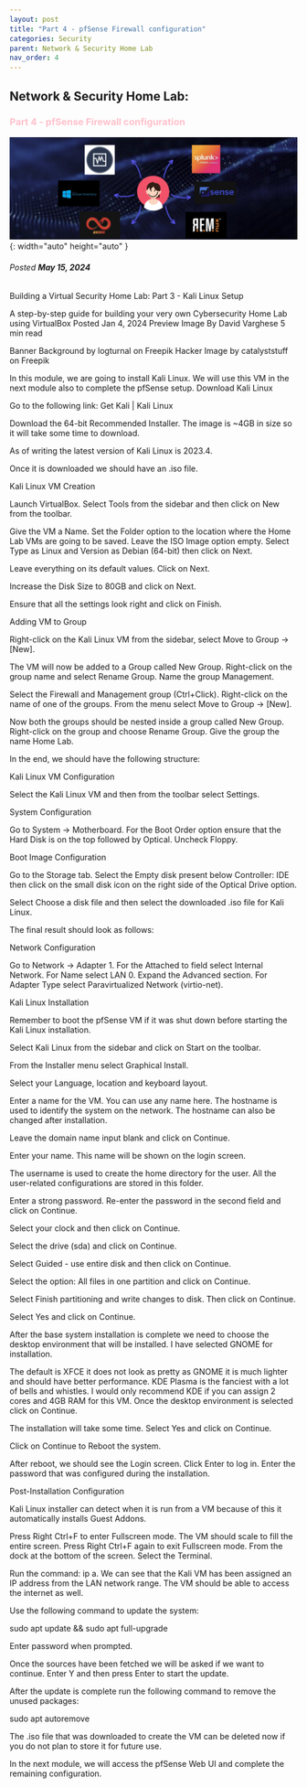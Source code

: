 ```yaml
---
layout: post
title: "Part 4 - pfSense Firewall configuration"
categories: Security
parent: Network & Security Home Lab
nav_order: 4
---
```


## Network & Security Home Lab: 

### <span style="color: pink; font-weight: bold;">Part 4 - pfSense Firewall configuration</span>

![banner](/assets/banner.png){: width="auto" height="auto" }

###### Posted ***May 15, 2024***

Building a Virtual Security Home Lab: Part 3 - Kali Linux Setup

A step-by-step guide for building your very own Cybersecurity Home Lab using VirtualBox
Posted Jan 4, 2024
Preview Image
By David Varghese
5 min read

Banner Background by logturnal on Freepik
Hacker Image by catalyststuff on Freepik

In this module, we are going to install Kali Linux. We will use this VM in the next module also to complete the pfSense setup.
Download Kali Linux

Go to the following link: Get Kali | Kali Linux

Download the 64-bit Recommended Installer. The image is ~4GB in size so it will take some time to download.

As of writing the latest version of Kali Linux is 2023.4.

Once it is downloaded we should have an .iso file.

Kali Linux VM Creation

Launch VirtualBox. Select Tools from the sidebar and then click on New from the toolbar.

Give the VM a Name. Set the Folder option to the location where the Home Lab VMs are going to be saved. Leave the ISO Image option empty. Select Type as Linux and Version as Debian (64-bit) then click on Next.

Leave everything on its default values. Click on Next.

Increase the Disk Size to 80GB and click on Next.

Ensure that all the settings look right and click on Finish.

Adding VM to Group

Right-click on the Kali Linux VM from the sidebar, select Move to Group -> [New].

The VM will now be added to a Group called New Group. Right-click on the group name and select Rename Group. Name the group Management.

Select the Firewall and Management group (Ctrl+Click). Right-click on the name of one of the groups. From the menu select Move to Group -> [New].

Now both the groups should be nested inside a group called New Group. Right-click on the group and choose Rename Group. Give the group the name Home Lab.

In the end, we should have the following structure:

Kali Linux VM Configuration

Select the Kali Linux VM and then from the toolbar select Settings.

System Configuration

Go to System -> Motherboard. For the Boot Order option ensure that the Hard Disk is on the top followed by Optical. Uncheck Floppy.

Boot Image Configuration

Go to the Storage tab. Select the Empty disk present below Controller: IDE then click on the small disk icon on the right side of the Optical Drive option.

Select Choose a disk file and then select the downloaded .iso file for Kali Linux.

The final result should look as follows:

Network Configuration

Go to Network -> Adapter 1. For the Attached to field select Internal Network. For Name select LAN 0. Expand the Advanced section. For Adapter Type select Paravirtualized Network (virtio-net).

Kali Linux Installation

Remember to boot the pfSense VM if it was shut down before starting the Kali Linux installation.

Select Kali Linux from the sidebar and click on Start on the toolbar.

From the Installer menu select Graphical Install.

Select your Language, location and keyboard layout.

Enter a name for the VM. You can use any name here. The hostname is used to identify the system on the network. The hostname can also be changed after installation.

Leave the domain name input blank and click on Continue.

Enter your name. This name will be shown on the login screen.

The username is used to create the home directory for the user. All the user-related configurations are stored in this folder.

Enter a strong password. Re-enter the password in the second field and click on Continue.

Select your clock and then click on Continue.

Select the drive (sda) and click on Continue.

Select Guided - use entire disk and then click on Continue.

Select the option: All files in one partition and click on Continue.

Select Finish partitioning and write changes to disk. Then click on Continue.

Select Yes and click on Continue.

After the base system installation is complete we need to choose the desktop environment that will be installed. I have selected GNOME for installation.

The default is XFCE it does not look as pretty as GNOME it is much lighter and should have better performance. KDE Plasma is the fanciest with a lot of bells and whistles. I would only recommend KDE if you can assign 2 cores and 4GB RAM for this VM. Once the desktop environment is selected click on Continue.

The installation will take some time. Select Yes and click on Continue.

Click on Continue to Reboot the system.

After reboot, we should see the Login screen. Click Enter to log in. Enter the password that was configured during the installation.

Post-Installation Configuration

Kali Linux installer can detect when it is run from a VM because of this it automatically installs Guest Addons.

Press Right Ctrl+F to enter Fullscreen mode. The VM should scale to fill the entire screen. Press Right Ctrl+F again to exit Fullscreen mode. From the dock at the bottom of the screen. Select the Terminal.

Run the command: ip a. We can see that the Kali VM has been assigned an IP address from the LAN network range. The VM should be able to access the internet as well.

Use the following command to update the system:

sudo apt update && sudo apt full-upgrade

Enter password when prompted.

Once the sources have been fetched we will be asked if we want to continue. Enter Y and then press Enter to start the update.

After the update is complete run the following command to remove the unused packages:

sudo apt autoremove

The .iso file that was downloaded to create the VM can be deleted now if you do not plan to store it for future use.

In the next module, we will access the pfSense Web UI and complete the remaining configuration.